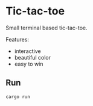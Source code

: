 Tic-tac-toe
===========

Small terminal based tic-tac-toe.

Features:
- interactive
- beautiful color
- easy to win


Run
---
```
cargo run
```
